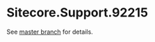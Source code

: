 # Sitecore.Support.92215

See [master branch](https://github.com/sitecoresupport/Sitecore.Support.92215) for details.